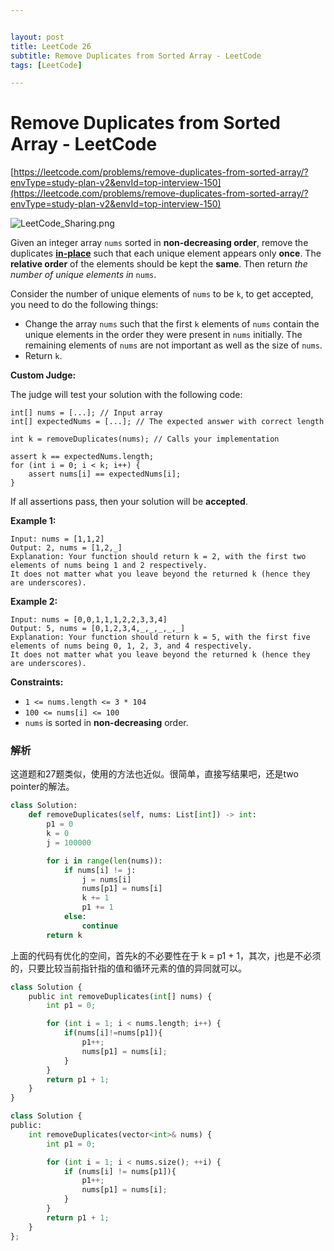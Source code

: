 ```yaml
---


layout: post
title: LeetCode 26
subtitle: Remove Duplicates from Sorted Array - LeetCode
tags: [LeetCode]

---
```


<head>
    <script src="https://cdn.mathjax.org/mathjax/latest/MathJax.js?config=TeX-AMS-MML_HTMLorMML" type="text/javascript"></script>
    <script type="text/x-mathjax-config">
        MathJax.Hub.Config({
            tex2jax: {
            skipTags: ['script', 'noscript', 'style', 'textarea', 'pre'],
            inlineMath: [['$','$']]
            }
        });
    </script>
</head>


# Remove Duplicates from Sorted Array - LeetCode

[https://leetcode.com/problems/remove-duplicates-from-sorted-array/?envType=study-plan-v2&envId=top-interview-150](https://leetcode.com/problems/remove-duplicates-from-sorted-array/?envType=study-plan-v2&envId=top-interview-150)

![LeetCode_Sharing.png](Remove%20Duplicates%20from%20Sorted%20Array%20-%20LeetCode%200902d1b75ab947b4bc42babffc23c3de/LeetCode_Sharing.png)

Given an integer array `nums` sorted in **non-decreasing order**, remove the duplicates **[in-place](https://en.wikipedia.org/wiki/In-place_algorithm)** such that each unique element appears only **once**. The **relative order** of the elements should be kept the **same**. Then return *the number of unique elements in* `nums`.

Consider the number of unique elements of `nums` to be `k`, to get accepted, you need to do the following things:

- Change the array `nums` such that the first `k` elements of `nums` contain the unique elements in the order they were present in `nums` initially. The remaining elements of `nums` are not important as well as the size of `nums`.
- Return `k`.

**Custom Judge:**

The judge will test your solution with the following code:

```
int[] nums = [...]; // Input array
int[] expectedNums = [...]; // The expected answer with correct length

int k = removeDuplicates(nums); // Calls your implementation

assert k == expectedNums.length;
for (int i = 0; i < k; i++) {
    assert nums[i] == expectedNums[i];
}

```

If all assertions pass, then your solution will be **accepted**.

**Example 1:**

```
Input: nums = [1,1,2]
Output: 2, nums = [1,2,_]
Explanation: Your function should return k = 2, with the first two elements of nums being 1 and 2 respectively.
It does not matter what you leave beyond the returned k (hence they are underscores).

```

**Example 2:**

```
Input: nums = [0,0,1,1,1,2,2,3,3,4]
Output: 5, nums = [0,1,2,3,4,_,_,_,_,_]
Explanation: Your function should return k = 5, with the first five elements of nums being 0, 1, 2, 3, and 4 respectively.
It does not matter what you leave beyond the returned k (hence they are underscores).

```

**Constraints:**

- `1 <= nums.length <= 3 * 104`
- `100 <= nums[i] <= 100`
- `nums` is sorted in **non-decreasing** order.

### 解析

这道题和27题类似，使用的方法也近似。很简单，直接写结果吧，还是two pointer的解法。

```python
class Solution:
    def removeDuplicates(self, nums: List[int]) -> int:
        p1 = 0
        k = 0
        j = 100000

        for i in range(len(nums)):
            if nums[i] != j:
                j = nums[i]
                nums[p1] = nums[i]
                k += 1
                p1 += 1
            else:
                continue
        return k
```

上面的代码有优化的空间，首先k的不必要性在于 k = p1 + 1，其次，j也是不必须的，只要比较当前指针指的值和循环元素的值的异同就可以。

```python
class Solution {
    public int removeDuplicates(int[] nums) {
        int p1 = 0;

        for (int i = 1; i < nums.length; i++) {
            if(nums[i]!=nums[p1]){
                p1++;
                nums[p1] = nums[i];
            }
        }
        return p1 + 1;
    }
}
```

```python
class Solution {
public:
    int removeDuplicates(vector<int>& nums) {
        int p1 = 0;

        for (int i = 1; i < nums.size(); ++i) {
            if (nums[i] != nums[p1]){
                p1++;
                nums[p1] = nums[i];
            }
        }
        return p1 + 1;
    }
};
```